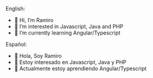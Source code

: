 English:
- 👋 Hi, I’m Ramiro
- 👀 I’m interested in Javascript, Java and PHP
- 🌱 I’m currently learning Angular/Typescript

Español:
- 👋 Hola, Soy Ramiro
- 👀 Estoy interesado en Javascript, Java y PHP
- 🌱 Actualmente estoy aprendiendo Angular/Typescript
